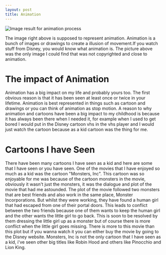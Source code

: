 ```yaml
---
layout: post
title: Animation
---
```


<img src="https://upload.wikimedia.org/wikipedia/commons/5/5a/Egyptmotionseries.jpg" alt="Image result for animation process"/>
 
 
The image right above is supposed to represent animation. Animation is a bunch of images or drawings to create a illusion of movement.If you watch stuff from Disney, you would know what animation is. The picture above was the only image I could find that was not copyrighted and close to animation. 


# The impact of Animation

Animation has a big impact on my life and probably yours too. The first obvious reason is that it has been seen at least once or twice in your lifetime. Animation is best represented in things such as cartoon and drawings or you can think of animation as stop motion. A reason to why animation and cartoons have been a big impact to my childhood is because it has always been there when I needed it, for example when I used to get bored I would put in the Disney cartoon vhs in the vhs player and I would just watch the cartoon because as a kid cartoon was the thing for me. 

# Cartoons I have Seen

There have been many cartoons I have seen as a kid and here are some that I have seen or you have seen. One of the movies that I have enjoyed so much as a kid was the cartoon "Monsters, Inc". This cartoon was so enjoyable for me was because of the cartoon monsters in the movie, obviously it wasn't just the monsters, it was the dialogue and plot of the movie that had me astounded. The plot of the movie followed two monsters that are best friends and also work in the same place, Monster Incorporations. But whilst they were working, they have found a human girl that had escaped from one of their portal doors. This leads to conflict between the two friends because one of them wants to keep the human girl and the other wants the little girl to go back. This is soon to be resolved by them dressing the little girl up as a monster but of course there is more conflict when the little girl goes missing. There is more to this movie than this plot but if you wanna watch it you can either buy the movie by going to the Disney website. Monsters, Inc is not the only cartoon that I have seen as a kid, i've seen other big titles like Robin Hood and others like Pinocchio and Lion King.

